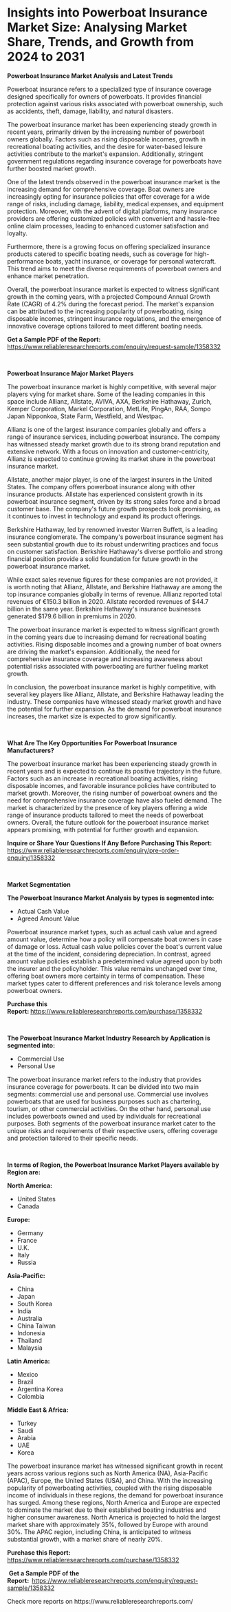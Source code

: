 <p><h1>Insights into Powerboat Insurance Market Size: Analysing Market Share, Trends, and Growth from 2024 to 2031</h1></p><p><strong>Powerboat Insurance Market Analysis and Latest Trends</strong></p>
<p><p>Powerboat insurance refers to a specialized type of insurance coverage designed specifically for owners of powerboats. It provides financial protection against various risks associated with powerboat ownership, such as accidents, theft, damage, liability, and natural disasters.</p><p>The powerboat insurance market has been experiencing steady growth in recent years, primarily driven by the increasing number of powerboat owners globally. Factors such as rising disposable incomes, growth in recreational boating activities, and the desire for water-based leisure activities contribute to the market's expansion. Additionally, stringent government regulations regarding insurance coverage for powerboats have further boosted market growth.</p><p>One of the latest trends observed in the powerboat insurance market is the increasing demand for comprehensive coverage. Boat owners are increasingly opting for insurance policies that offer coverage for a wide range of risks, including damage, liability, medical expenses, and equipment protection. Moreover, with the advent of digital platforms, many insurance providers are offering customized policies with convenient and hassle-free online claim processes, leading to enhanced customer satisfaction and loyalty.</p><p>Furthermore, there is a growing focus on offering specialized insurance products catered to specific boating needs, such as coverage for high-performance boats, yacht insurance, or coverage for personal watercraft. This trend aims to meet the diverse requirements of powerboat owners and enhance market penetration.</p><p>Overall, the powerboat insurance market is expected to witness significant growth in the coming years, with a projected Compound Annual Growth Rate (CAGR) of 4.2% during the forecast period. The market's expansion can be attributed to the increasing popularity of powerboating, rising disposable incomes, stringent insurance regulations, and the emergence of innovative coverage options tailored to meet different boating needs.</p></p>
<p><strong>Get a Sample PDF of the Report:&nbsp;</strong> <a href="https://www.reliableresearchreports.com/enquiry/request-sample/1358332">https://www.reliableresearchreports.com/enquiry/request-sample/1358332</a></p>
<p>&nbsp;</p>
<p><strong>Powerboat Insurance Major Market Players</strong></p>
<p><p>The powerboat insurance market is highly competitive, with several major players vying for market share. Some of the leading companies in this space include Allianz, Allstate, AVIVA, AXA, Berkshire Hathaway, Zurich, Kemper Corporation, Markel Corporation, MetLife, PingAn, RAA, Sompo Japan Nipponkoa, State Farm, Westfield, and Westpac.</p><p>Allianz is one of the largest insurance companies globally and offers a range of insurance services, including powerboat insurance. The company has witnessed steady market growth due to its strong brand reputation and extensive network. With a focus on innovation and customer-centricity, Allianz is expected to continue growing its market share in the powerboat insurance market.</p><p>Allstate, another major player, is one of the largest insurers in the United States. The company offers powerboat insurance along with other insurance products. Allstate has experienced consistent growth in its powerboat insurance segment, driven by its strong sales force and a broad customer base. The company's future growth prospects look promising, as it continues to invest in technology and expand its product offerings.</p><p>Berkshire Hathaway, led by renowned investor Warren Buffett, is a leading insurance conglomerate. The company's powerboat insurance segment has seen substantial growth due to its robust underwriting practices and focus on customer satisfaction. Berkshire Hathaway's diverse portfolio and strong financial position provide a solid foundation for future growth in the powerboat insurance market.</p><p>While exact sales revenue figures for these companies are not provided, it is worth noting that Allianz, Allstate, and Berkshire Hathaway are among the top insurance companies globally in terms of revenue. Allianz reported total revenues of €150.3 billion in 2020. Allstate recorded revenues of $44.7 billion in the same year. Berkshire Hathaway's insurance businesses generated $179.6 billion in premiums in 2020.</p><p>The powerboat insurance market is expected to witness significant growth in the coming years due to increasing demand for recreational boating activities. Rising disposable incomes and a growing number of boat owners are driving the market's expansion. Additionally, the need for comprehensive insurance coverage and increasing awareness about potential risks associated with powerboating are further fueling market growth.</p><p>In conclusion, the powerboat insurance market is highly competitive, with several key players like Allianz, Allstate, and Berkshire Hathaway leading the industry. These companies have witnessed steady market growth and have the potential for further expansion. As the demand for powerboat insurance increases, the market size is expected to grow significantly.</p></p>
<p>&nbsp;</p>
<p><strong>What Are The Key Opportunities For Powerboat Insurance Manufacturers?</strong></p>
<p><p>The powerboat insurance market has been experiencing steady growth in recent years and is expected to continue its positive trajectory in the future. Factors such as an increase in recreational boating activities, rising disposable incomes, and favorable insurance policies have contributed to market growth. Moreover, the rising number of powerboat owners and the need for comprehensive insurance coverage have also fueled demand. The market is characterized by the presence of key players offering a wide range of insurance products tailored to meet the needs of powerboat owners. Overall, the future outlook for the powerboat insurance market appears promising, with potential for further growth and expansion.</p></p>
<p><strong>Inquire or Share Your Questions If Any Before Purchasing This Report:</strong> <a href="https://www.reliableresearchreports.com/enquiry/pre-order-enquiry/1358332">https://www.reliableresearchreports.com/enquiry/pre-order-enquiry/1358332</a></p>
<p>&nbsp;</p>
<p><strong>Market Segmentation</strong></p>
<p><strong>The Powerboat Insurance Market Analysis by types is segmented into:</strong></p>
<p><ul><li>Actual Cash Value</li><li>Agreed Amount Value</li></ul></p>
<p><p>Powerboat insurance market types, such as actual cash value and agreed amount value, determine how a policy will compensate boat owners in case of damage or loss. Actual cash value policies cover the boat's current value at the time of the incident, considering depreciation. In contrast, agreed amount value policies establish a predetermined value agreed upon by both the insurer and the policyholder. This value remains unchanged over time, offering boat owners more certainty in terms of compensation. These market types cater to different preferences and risk tolerance levels among powerboat owners.</p></p>
<p><strong>Purchase this Report:&nbsp;</strong><a href="https://www.reliableresearchreports.com/purchase/1358332">https://www.reliableresearchreports.com/purchase/1358332</a></p>
<p>&nbsp;</p>
<p><strong>The Powerboat Insurance Market Industry Research by Application is segmented into:</strong></p>
<p><ul><li>Commercial Use</li><li>Personal Use</li></ul></p>
<p><p>The powerboat insurance market refers to the industry that provides insurance coverage for powerboats. It can be divided into two main segments: commercial use and personal use. Commercial use involves powerboats that are used for business purposes such as chartering, tourism, or other commercial activities. On the other hand, personal use includes powerboats owned and used by individuals for recreational purposes. Both segments of the powerboat insurance market cater to the unique risks and requirements of their respective users, offering coverage and protection tailored to their specific needs.</p></p>
<p>&nbsp;</p>
<p><strong>In terms of Region, the Powerboat Insurance Market Players available by Region are:</strong></p>
<p>
    <p> <strong> North America: </strong>
        <ul>
            <li>United States</li>
            <li>Canada</li>
        </ul>
        </p> 
    <p> <strong> Europe: </strong>
        <ul>
            <li>Germany</li>
            <li>France</li>
            <li>U.K.</li>
            <li>Italy</li>
            <li>Russia</li>
        </ul>
        </p> 
    <p> <strong> Asia-Pacific: </strong>
        <ul>
            <li>China</li>
            <li>Japan</li>
            <li>South Korea</li>
            <li>India</li>
            <li>Australia</li>
            <li>China Taiwan</li>
            <li>Indonesia</li>
            <li>Thailand</li>
            <li>Malaysia</li>
        </ul>
        </p> 
    <p> <strong> Latin America: </strong>
        <ul>
            <li>Mexico</li>
            <li>Brazil</li>
            <li>Argentina Korea</li>
            <li>Colombia</li>
        </ul>
        </p> 
    <p> <strong> Middle East & Africa: </strong>
        <ul>
            <li>Turkey</li>
            <li>Saudi</li>
            <li>Arabia</li>
            <li>UAE</li>
            <li>Korea</li>
        </ul>
    </p>
    </p>
<p><p>The powerboat insurance market has witnessed significant growth in recent years across various regions such as North America (NA), Asia-Pacific (APAC), Europe, the United States (USA), and China. With the increasing popularity of powerboating activities, coupled with the rising disposable income of individuals in these regions, the demand for powerboat insurance has surged. Among these regions, North America and Europe are expected to dominate the market due to their established boating industries and higher consumer awareness. North America is projected to hold the largest market share with approximately 35%, followed by Europe with around 30%. The APAC region, including China, is anticipated to witness substantial growth, with a market share of nearly 20%.</p></p>
<p><strong>Purchase this Report: </strong><a href="https://www.reliableresearchreports.com/purchase/1358332">https://www.reliableresearchreports.com/purchase/1358332</a></p>
<p>&nbsp;<strong>Get a Sample PDF of the Report:&nbsp;&nbsp;</strong><a href="https://www.reliableresearchreports.com/enquiry/request-sample/1358332">https://www.reliableresearchreports.com/enquiry/request-sample/1358332</a></p>
<p><strong></strong></p>
<p>Check more reports on https://www.reliableresearchreports.com/</p>
